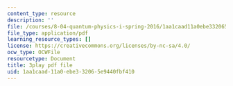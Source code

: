 ```yaml
---
content_type: resource
description: ''
file: /courses/8-04-quantum-physics-i-spring-2016/1aa1caad11a0ebe332065e9440fbf410_8NKsBpjXRt0.pdf
file_type: application/pdf
learning_resource_types: []
license: https://creativecommons.org/licenses/by-nc-sa/4.0/
ocw_type: OCWFile
resourcetype: Document
title: 3play pdf file
uid: 1aa1caad-11a0-ebe3-3206-5e9440fbf410
---
```

